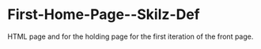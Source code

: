 # First-Home-Page--Skilz-Def
HTML page and for the holding page for the first iteration
of the front page.
